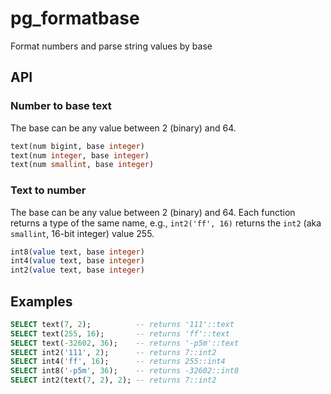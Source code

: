# pg_formatbase
Format numbers and parse string values by base

## API

### Number to base text

The base can be any value between 2 (binary) and 64.

```sql
text(num bigint, base integer)
text(num integer, base integer)
text(num smallint, base integer)
```

### Text to number

The base can be any value between 2 (binary) and 64. Each function returns a type of the same name, e.g., `int2('ff', 16)` returns the `int2` (aka `smallint`, 16-bit integer) value 255.

```sql
int8(value text, base integer)
int4(value text, base integer)
int2(value text, base integer)
```

## Examples

```sql
SELECT text(7, 2);          -- returns '111'::text
SELECT text(255, 16);       -- returns 'ff'::text
SELECT text(-32602, 36);    -- returns '-p5m'::text
SELECT int2('111', 2);      -- returns 7::int2
SELECT int4('ff', 16);      -- returns 255::int4
SELECT int8('-p5m', 36);    -- returns -32602::int8
SELECT int2(text(7, 2), 2); -- returns 7::int2
```
